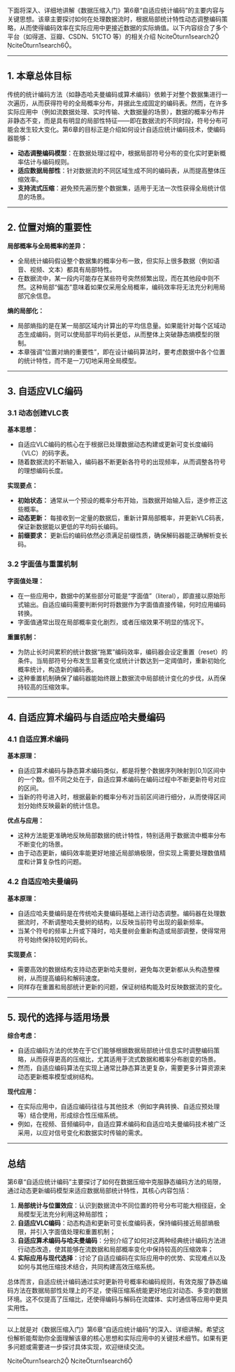 下面将深入、详细地讲解《数据压缩入门》第6章“自适应统计编码”的主要内容与关键思想。该章主要探讨如何在处理数据流时，根据局部统计特性动态调整编码策略，从而使得编码效率在实际应用中更接近数据的实际熵值。以下内容综合了多个平台（如得道、豆瓣、CSDN、51CTO 等）的相关介绍 citeturn1search2 citeturn1search6。

---

## 1. 本章总体目标

传统的统计编码方法（如静态哈夫曼编码或算术编码）依赖于对整个数据集进行一次遍历，从而获得符号的全局概率分布，并据此生成固定的编码表。然而，在许多实际应用中（例如流数据处理、实时传输、大数据量的场景），数据的概率分布并非静态不变，而是具有明显的局部性特征——即在数据流的不同时段，符号分布可能会发生较大变化。第6章的目标正是介绍如何设计自适应统计编码技术，使编码器能够：

- **动态调整编码模型**：在数据处理过程中，根据局部符号分布的变化实时更新概率估计与编码规则。
- **适应数据局部性**：针对数据流的不同区域生成不同的编码表，从而提高整体压缩效率。
- **支持流式压缩**：避免预先遍历整个数据集，适用于无法一次性获得全局统计信息的场景。

---

## 2. 位置对熵的重要性

**局部概率与全局概率的差异：**

- 全局统计编码假设整个数据集的概率分布一致，但实际上很多数据（例如语音、视频、文本）都具有局部特性。
- 在数据流中，某一段内可能存在某些符号突然频繁出现，而在其他段中则不然。这种局部“偏态”意味着如果仅采用全局概率，编码效率将无法充分利用局部冗余信息。

**熵的局部化：**

- 局部熵指的是在某一局部区域内计算出的平均信息量。如果能针对每个区域动态生成编码，则可以使局部平均码长更低，从而整体上突破静态熵模型的限制。
- 本章强调“位置对熵的重要性”，即在设计编码算法时，要考虑数据中各个位置的统计特性，而不是一刀切地采用全局模型。

---

## 3. 自适应VLC编码

### 3.1 动态创建VLC表

**基本思想：**

- 自适应VLC编码的核心在于根据已处理数据动态构建或更新可变长度编码（VLC）的码字表。
- 随着数据流的不断输入，编码器不断更新各符号的出现频率，从而调整各符号的理想编码长度。

**实现要点：**

- **初始状态：** 通常从一个预设的概率分布开始，当数据开始输入后，逐步修正这些概率。
- **动态更新：** 每接收到一定量的数据后，重新计算局部概率，并更新VLC码表，保证新数据能以更低的平均码长编码。
- **前缀要求：** 更新后的编码依然必须满足前缀性质，确保解码器能正确解析变长码。

### 3.2 字面值与重置机制

**字面值处理：**

- 在一些应用中，数据中的某些部分可能是“字面值”（literal），即直接以原始形式输出。自适应编码需要判断何时将数据作为字面值直接传输，何时应用编码转换。
- 字面值通常出现在局部概率变化剧烈，或者压缩效果不明显的情况下。

**重置机制：**

- 为防止长时间累积的统计数据“拖累”编码效率，编码器会设定重置（reset）的条件。当局部符号分布发生显著变化或统计计数达到一定阈值时，重新初始化概率统计，构造新的编码表。
- 这种重置机制确保了编码器能始终跟上数据流中局部统计变化的步伐，从而保持较高的压缩效率。

---

## 4. 自适应算术编码与自适应哈夫曼编码

### 4.1 自适应算术编码

**基本原理：**

- 自适应算术编码与静态算术编码类似，都是将整个数据序列映射到[0,1)区间中的一个数。但不同之处在于，自适应算术编码在编码过程中不断更新符号对应的区间。
- 当新的符号进入时，根据最新的概率分布对当前区间进行细分，从而使得区间划分始终反映最新的统计信息。

**优点与应用：**

- 这种方法能更准确地反映局部数据的统计特性，特别适用于数据流中概率分布不断变化的场景。
- 由于动态更新，编码效率能更好地接近局部熵极限，但实现上需要处理数值精度和计算复杂性的问题。

### 4.2 自适应哈夫曼编码

**基本原理：**

- 自适应哈夫曼编码是在传统哈夫曼编码基础上进行动态调整。编码器在处理数据流时，不断调整哈夫曼树的结构，以反映当前符号出现的最新频率。
- 当某个符号的频率上升或下降时，哈夫曼树会重新构造或局部调整，使得常用符号始终保持较短的码长。

**实现要点：**

- 需要高效的数据结构支持动态更新哈夫曼树，避免每次更新都从头构造整棵树，从而提高编码和解码速度。
- 同样存在重置和局部统计更新的问题，保证树结构能及时反映数据流的变化。

---

## 5. 现代的选择与适用场景

**综合考虑：**

- 自适应编码方法的优势在于它们能够根据数据局部统计信息实时调整编码策略，从而获得更高的压缩比，尤其适用于流式数据和概率分布剧变的场景。
- 然而，自适应编码算法在实现上通常比静态算法更复杂，需要更多计算资源来动态更新概率模型或树结构。

**现代应用：**

- 在实际应用中，自适应编码往往与其他技术（例如字典转换、自适应预处理等）结合使用，形成综合性压缩系统。
- 例如，在视频、音频编码中，自适应算术编码和自适应哈夫曼编码技术被广泛采用，以应对信号变化和数据实时传输的需求。

---

## 总结

第6章“自适应统计编码”主要探讨了如何在数据压缩中克服静态编码方法的局限，通过动态更新编码模型来适应数据局部统计特性，其核心内容包括：

1. **局部统计与位置效应**：认识到数据流中不同位置的符号分布可能大相径庭，全局模型无法充分利用这种局部性；
2. **自适应VLC编码**：动态构造和更新可变长度编码表，保持编码接近局部熵极限，并引入字面值处理和重置机制；
3. **自适应算术编码与哈夫曼编码**：分别介绍了如何对这两种经典统计编码方法进行动态改造，使其能够在流数据和局部概率变化中保持较高的压缩效率；
4. **实际应用与现代选择**：讨论了自适应编码在实际应用中的优势、实现难点以及如何与其他压缩技术结合，共同构建高效压缩系统。

总体而言，自适应统计编码通过实时更新符号概率和编码规则，有效克服了静态编码方法在数据局部性处理上的不足，使得压缩系统能更好地应对动态、多变的数据环境。这不仅提高了压缩比，还使得编码与解码在流媒体、实时通信等应用中更具实用性。

---

以上就是对《数据压缩入门》第6章“自适应统计编码”的深入、详细讲解。希望这份解析能帮助你全面理解该章的核心思想和实际应用中的关键技术细节。如果有更多问题或需要进一步探讨具体实现，欢迎继续交流。

citeturn1search2 citeturn1search6
